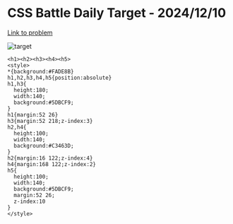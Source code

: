 # CSS Battle Daily Target - 2024/12/10

[Link to problem](https://cssbattle.dev/play/ACOO0hSevPu2dldGsRpe)

![target](https://firebasestorage.googleapis.com/v0/b/cssbattleapp.appspot.com/o/user%2Fe6YbeBahWNPT7VpE2rE2p85byxa2%2Ftargets%2Ftarget_hYigYh6.png?alt=media)

```
<h1><h2><h3><h4><h5>
<style>
*{background:#FADE8B}
h1,h2,h3,h4,h5{position:absolute}
h1,h3{
  height:180;
  width:140;
  background:#5DBCF9;
}
h1{margin:52 26}
h3{margin:52 218;z-index:3}
h2,h4{
  height:100;
  width:140;
  background:#C3463D;
}
h2{margin:16 122;z-index:4}
h4{margin:168 122;z-index:2}
h5{
  height:100;
  width:140;
  background:#5DBCF9;
  margin:52 26;
  z-index:10
}
</style>
```
